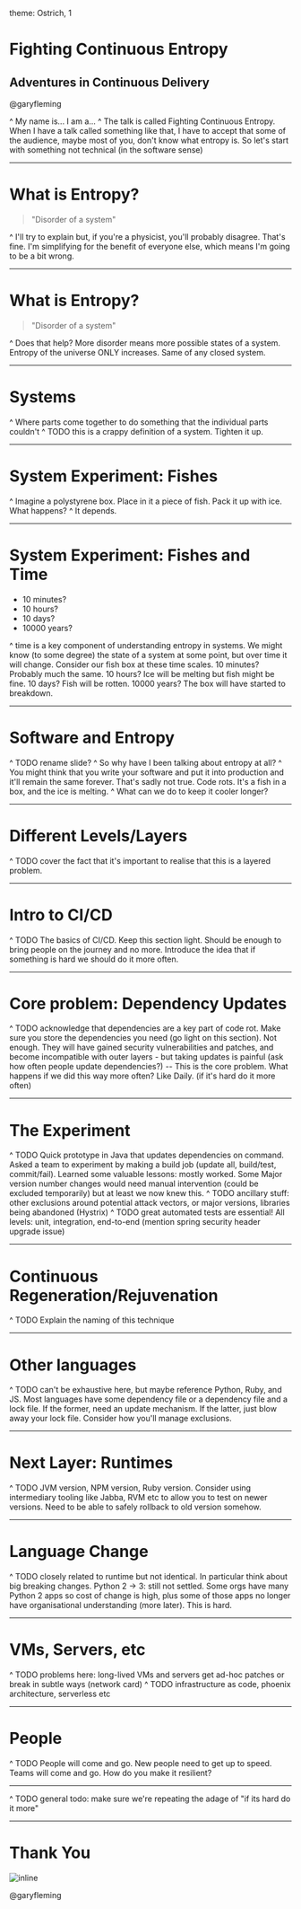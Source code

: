 theme: Ostrich, 1

# Fighting Continuous Entropy
## Adventures in Continuous Delivery

@garyfleming

^ My name is... I am a...
^ The talk is called Fighting Continuous Entropy. When I have a talk called something like that, I have to accept that some of the audience, maybe most of you, don't know what entropy is. So let's start with something not technical (in the software sense)

---

# What is Entropy?

> "Disorder of a system"

^ I'll try to explain but, if you're a physicist, you'll probably disagree. That's fine. I'm simplifying for the benefit of everyone else, which means I'm going to be a bit wrong.

---

# What is Entropy?

> "Disorder of a system"

^ Does that help? More disorder means more possible states of a system.
Entropy of the universe ONLY increases. Same of any closed system.

---

# Systems

^ Where parts come together to do something that the individual parts couldn't
^ TODO this is a crappy definition of a system. Tighten it up.

---

# System Experiment: Fishes

^ Imagine a polystyrene box. Place in it a piece of fish. Pack it up with ice. What happens?
^ It depends.

---

# System Experiment: Fishes and Time

* 10 minutes?
* 10 hours?
* 10 days?
* 10000 years?

^ time is a key component of understanding entropy in systems. We might know (to some degree) the state of a system at some point, but over time it will change. Consider our fish box at these time scales. 10 minutes? Probably much the same. 10 hours? Ice will be melting but fish might be fine. 10 days? Fish will be rotten. 10000 years? The box will have started to breakdown.

---

# Software and Entropy

^ TODO rename slide?
^ So why have I been talking about entropy at all?
^ You might think that you write your software and put it into production and it'll remain the same forever. That's sadly not true. Code rots. It's a fish in a box, and the ice is melting.
^ What can we do to keep it cooler longer?

---

# Different Levels/Layers

^ TODO cover the fact that it's important to realise that this is a layered problem.

---

# Intro to CI/CD

^ TODO The basics of CI/CD. Keep this section light. Should be enough to bring people on the journey and no more. Introduce the idea that if something is hard we should do it more often.

---

# Core problem: Dependency Updates

^ TODO acknowledge that dependencies are a key part of code rot. Make sure you store the dependencies you need (go light on this section). Not enough. They will have gained security vulnerabilities and patches, and become incompatible with outer layers - but taking updates is painful (ask how often people update dependencies?) -- This is the core problem. What happens if we did this way more often? Like Daily. (if it's hard do it more often)

---

# The Experiment

^ TODO Quick prototype in Java that updates dependencies on command. Asked a team to experiment by making a build job (update all, build/test, commit/fail). Learned some valuable lessons: mostly worked. Some Major version number changes would need manual intervention (could be excluded temporarily) but at least we now knew this.
^ TODO ancillary stuff: other exclusions around potential attack vectors, or major versions, libraries being abandoned (Hystrix)
^ TODO great automated tests are essential! All levels: unit, integration, end-to-end (mention spring security header upgrade issue)

---

# Continuous Regeneration/Rejuvenation

^ TODO Explain the naming of this technique

---

# Other languages

^ TODO can't be exhaustive here, but maybe reference Python, Ruby, and JS. Most languages have some dependency file or a dependency file and a lock file. If the former, need an update mechanism. If the latter, just blow away your lock file. Consider how you'll manage exclusions.

---

# Next Layer: Runtimes

^ TODO JVM version, NPM version, Ruby version. Consider using intermediary tooling like Jabba, RVM etc to allow you to test on newer versions. Need to be able to safely rollback to old version somehow.

---

# Language Change

^ TODO closely related to runtime but not identical. In particular think about big breaking changes. Python 2 -> 3: still not settled. Some orgs have many Python 2 apps so cost of change is high, plus some of those apps no longer have organisational understanding (more later). This is hard.

---

# VMs, Servers, etc

^ TODO problems here: long-lived VMs and servers get ad-hoc patches or break in subtle ways (network card)
^ TODO infrastructure as code, phoenix architecture, serverless etc

---

# People

^ TODO People will come and go. New people need to get up to speed. Teams will come and go. How do you make it resilient?

---

^ TODO general todo: make sure we're repeating the adage of "if its hard do it more"

---

# Thank You

![inline](images/cat3.gif)

@garyfleming
